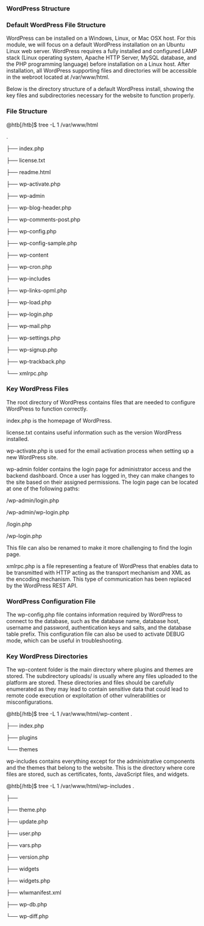 <h3>WordPress Structure</h3>

<h3>Default WordPress File Structure</h3>

WordPress can be installed on a Windows, Linux, or Mac OSX host. For this module, we will focus on a default WordPress installation on an Ubuntu Linux web server. WordPress requires a fully installed and configured LAMP stack (Linux operating system, Apache HTTP Server, MySQL database, and the PHP programming language) before installation on a Linux host. After installation, all WordPress supporting files and directories will be accessible in the webroot located at /var/www/html.

Below is the directory structure of a default WordPress install, showing the key files and subdirectories necessary for the website to function properly.

<h3>File Structure</h3>

@htb[/htb]$ tree -L 1 /var/www/html

.

├── index.php

├── license.txt

├── readme.html

├── wp-activate.php

├── wp-admin

├── wp-blog-header.php

├── wp-comments-post.php

├── wp-config.php

├── wp-config-sample.php

├── wp-content

├── wp-cron.php

├── wp-includes

├── wp-links-opml.php

├── wp-load.php

├── wp-login.php

├── wp-mail.php

├── wp-settings.php

├── wp-signup.php

├── wp-trackback.php

└── xmlrpc.php

<h3>Key WordPress Files</h3>

The root directory of WordPress contains files that are needed to configure WordPress to function correctly.

index.php is the homepage of WordPress.

license.txt contains useful information such as the version WordPress installed.

wp-activate.php is used for the email activation process when setting up a new WordPress site.

wp-admin folder contains the login page for administrator access and the backend dashboard. Once a user has logged in, they can make changes to the site based on their assigned permissions. The login page can be located at one of the following paths:

/wp-admin/login.php

/wp-admin/wp-login.php

/login.php

/wp-login.php

This file can also be renamed to make it more challenging to find the login page.

xmlrpc.php is a file representing a feature of WordPress that enables data to be transmitted with HTTP acting as the transport mechanism and XML as the encoding mechanism. This type of communication has been replaced by the WordPress REST API.

<h3>WordPress Configuration File</h3>

The wp-config.php file contains information required by WordPress to connect to the database, such as the database name, database host, username and password, authentication keys and salts, and the database table prefix. This configuration file can also be used to activate DEBUG mode, which can be useful in troubleshooting.

<h3>Key WordPress Directories</h3>

The wp-content folder is the main directory where plugins and themes are stored. The subdirectory uploads/ is usually where any files uploaded to the platform are stored. These directories and files should be carefully enumerated as they may lead to contain sensitive data that could lead to remote code execution or exploitation of other vulnerabilities or misconfigurations.

@htb[/htb]$ tree -L 1 /var/www/html/wp-content
.

├── index.php

├── plugins

└── themes

wp-includes contains everything except for the administrative components and the themes that belong to the website. This is the directory where core files are stored, such as certificates, fonts, JavaScript files, and widgets.

@htb[/htb]$ tree -L 1 /var/www/html/wp-includes
.

├── <SNIP>

├── theme.php

├── update.php

├── user.php

├── vars.php

├── version.php

├── widgets

├── widgets.php

├── wlwmanifest.xml

├── wp-db.php

└── wp-diff.php
